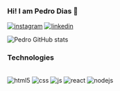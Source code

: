 ### Hi! I am Pedro Dias 👏

[![instagram](https://img.shields.io/badge/Instagram-E4405F?style=for-the-badge&logo=instagram&logoColor=white)](https://www.instagram.com/pedro.hndias?igsh=MWp0dnhzYTQycWV6Nw==)
[![linkedin](https://img.shields.io/badge/LinkedIn-0077B5?style=for-the-badge&logo=linkedin&logoColor=white)](https://www.linkedin.com/in/pedro-henrique-7b54162a4?utm_source=share&utm_campaign=share_via&utm_content=profile&utm_medium=ios_app)

![Pedro GitHub stats](https://github-readme-stats.vercel.app/api?username=Devpdias&show_icons=true&theme=radical)


### Technologies
<div style="display: inline_block"><br>
  <img aling="center" alt= "html5" src="https://img.shields.io/badge/HTML5-E34F26?style=for-the-badge&logo=html5&logoColor=white">
  <img aling="center" alt= "css" src="https://img.shields.io/badge/CSS3-1572B6?style=for-the-badge&logo=css3&logoColor=white">
  <img aling="center" alt= "js" src="https://img.shields.io/badge/JavaScript-F7DF1E?style=for-the-badge&logo=javascript&logoColor=black">
  <img aling="center" alt= "react" src="https://img.shields.io/badge/React-20232A?style=for-the-badge&logo=react&logoColor=61DAFB">
  <img aling="center" alt= "nodejs" src="https://img.shields.io/badge/Node.js-43853D?style=for-the-badge&logo=node.js&logoColor=white">
<div>
<br>


